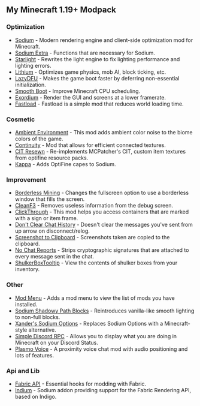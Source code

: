 ## My Minecraft 1.19+ Modpack 
### Optimization
-  	[Sodium](https://modrinth.com/mod/sodium) - Modern rendering engine and client-side optimization mod for Minecraft.
-  	[Sodium Extra](https://modrinth.com/mod/sodium-extra) - Functions that are necessary for Sodium.
-  	[Starlight](https://modrinth.com/mod/starlight) - Rewrites the light engine to fix lighting performance and lighting errors.
-  	[Lithium](https://modrinth.com/mod/lithium) - Optimizes game physics, mob AI, block ticking, etc.
-  	[LazyDFU](https://modrinth.com/mod/lazydfu) - Makes the game boot faster by deferring non-essential initialization.
-  	[Smooth Boot](https://modrinth.com/mod/smoothboot-fabric) - Improve Minecraft CPU scheduling.
-  	[Exordium](https://modrinth.com/mod/exordium) - Render the GUI and screens at a lower framerate.
-  	[Fastload](https://modrinth.com/mod/fastload) - Fastload is a simple mod that reduces world loading time.
### Cosmetic
-  	[Ambient Environment](https://www.curseforge.com/minecraft/mc-mods/ambient-environment/files) - This mod adds ambient color noise to the biome colors of the game.
-  	[Continuity](https://modrinth.com/mod/continuity) - Mod that allows for efficient connected textures.
-  	[CIT Resewn](https://modrinth.com/mod/cit-resewn) - Re-implements MCPatcher's CIT, custom item textures from optifine resource packs.
-  	[Kappa](https://modrinth.com/mod/kappa) - Adds OptiFine capes to Sodium.
### Improvement
-  	[Borderless Mining](https://modrinth.com/mod/borderless-mining) - Changes the fullscreen option to use a borderless window that fills the screen.
-  	[CleanF3](https://modrinth.com/mod/clean-f3) - Removes useless information from the debug screen.
-  	[ClickThrough](https://modrinth.com/mod/clickthrough) - This mod helps you access containers that are marked with a sign or item frame. 
-  	[Don't Clear Chat History](https://modrinth.com/mod/dcch) - Doesn't clear the messages you've sent from up arrow on disconnect/relog.
-  	[Screenshot to Clipboard](https://modrinth.com/mod/screenshot-to-clipboard) - Screenshots taken are copied to the clipboard.
-  	[No Chat Reports](https://modrinth.com/mod/no-chat-reports) - Strips cryptographic signatures that are attached to every message sent in the chat.
-   [ShulkerBoxTooltip](https://modrinth.com/mod/shulkerboxtooltip) - View the contents of shulker boxes from your inventory.
### Other
-  	[Mod Menu](https://modrinth.com/mod/modmenu) - Adds a mod menu to view the list of mods you have installed.
-  	[Sodium Shadowy Path Blocks](https://modrinth.com/mod/sodium-shadowy-path-blocks) - Reintroduces vanilla-like smooth lighting to non-full blocks.
-  	[Xander's Sodium Options](https://modrinth.com/mod/xanders-sodium-options) - Replaces Sodium Options with a Minecraft-style alternative.
-   [Simple Discord RPC](https://modrinth.com/mod/simple-discord-rpc) - Allows you to display what you are doing in Minecraft on your Discord Status.
-   [Plasmo Voice](https://modrinth.com/plugin/plasmo-voice) - A proximity voice chat mod with audio positioning and lots of features.
### Api and Lib
-  	[Fabric API](https://modrinth.com/mod/fabric-api) - Essential hooks for modding with Fabric.
-  	[Indium](https://modrinth.com/mod/indium) - Sodium addon providing support for the Fabric Rendering API, based on Indigo.
